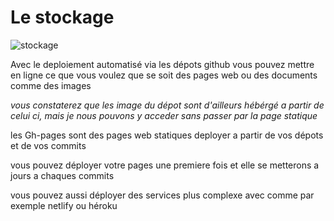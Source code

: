 # Le stockage


![stockage](https://julienv-it.github.io/Module-Git/img/stockage.png)



Avec le deploiement automatisé via les dépots github vous pouvez mettre en ligne ce que vous voulez que se soit des pages web ou des documents comme des images

_vous constaterez que les image du dépot sont d'ailleurs hébérgé a partir de celui ci, mais je nous pouvons y acceder sans passer par la page statique_

les Gh-pages sont des pages web statiques deployer a partir de vos dépots et de vos commits

vous pouvez déployer votre pages une premiere fois et elle se metterons a jours a chaques commits


vous pouvez aussi déployer des services plus complexe avec comme par exemple netlify ou héroku
